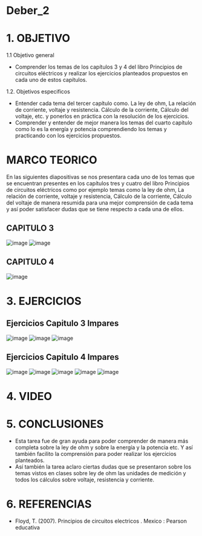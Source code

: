 # Deber_2
# 1. OBJETIVO
1.1 Objetivo general
* Comprender los temas de los capítulos 3 y 4 del libro Principios de circuitos eléctricos y realizar los ejercicios planteados propuestos en cada uno de estos capítulos.

1.2. Objetivos especificos 
* Entender cada tema del tercer capítulo como. La ley de ohm, La relación de corriente, voltaje y resistencia. Cálculo de la corriente, Cálculo del voltaje, etc. y ponerlos en práctica con la resolución de los ejercicios.
* Comprender y entender de mejor manera los temas del cuarto capítulo como lo es la energía y potencia comprendiendo los temas y practicando con los ejercicios propuestos.
# MARCO TEORICO 
En las siguientes diapositivas se nos presentara cada uno de los temas que se encuentran presentes en los capítulos tres y cuatro del libro Principios de circuitos eléctricos como por ejemplo temas como la ley de ohm, La relación de corriente, voltaje y resistencia, Cálculo de la corriente, Cálculo del voltaje de manera resumida para una mejor comprensión de cada tema y así poder satisfacer dudas que se tiene respecto a cada una de ellos.
## CAPITULO 3
![image](https://user-images.githubusercontent.com/116833211/202391402-a180a05b-2924-4384-89ab-419cc04f4c04.png)
![image](https://user-images.githubusercontent.com/116833211/202391465-4619cd92-1bf6-4e3b-9789-90ae102e316f.png)
## CAPITULO 4
![image](https://user-images.githubusercontent.com/116833211/202391553-451f43f0-7116-4859-b312-9c908905e561.png)
# 3. EJERCICIOS 
## Ejercicios Capitulo 3 Impares 
![image](https://user-images.githubusercontent.com/116833211/202409254-eb2a08c4-31cd-458b-a152-8617b663a6ee.png)
![image](https://user-images.githubusercontent.com/116833211/202409348-c1e08417-551a-4951-97fd-41037bb12454.png)
![image](https://user-images.githubusercontent.com/116833211/202409422-38266041-eaab-4688-bc2f-eb43e304527e.png)
## Ejercicios Capitulo 4 Impares 
![image](https://user-images.githubusercontent.com/116833211/202392956-afc55c40-07b5-45f3-9e43-4f0a91a10c4e.png)
![image](https://user-images.githubusercontent.com/116833211/202393017-09a2e2d5-1c80-4150-ba61-e822d607546b.png)
![image](https://user-images.githubusercontent.com/116833211/202393089-7b817e7a-6ee7-4198-9a6c-edb107fd1fee.png)
![image](https://user-images.githubusercontent.com/116833211/202393119-59a9a799-bdda-4dfd-aa34-449185b143c2.png)
![image](https://user-images.githubusercontent.com/116833211/202393168-382e61f2-362f-4d49-99bf-6ee9fca56864.png)
# 4. VIDEO
# 5. CONCLUSIONES
* Esta tarea fue de gran ayuda para poder comprender de manera más completa sobre la ley de ohm y sobre la energía y la potencia etc. Y así también facilito la comprensión para poder realizar los ejercicios planteados.
* Así también la tarea aclaro ciertas dudas que se presentaron sobre los temas vistos en clases sobre ley de ohm las unidades de medición y todos los cálculos sobre voltaje, resistencia y corriente.
# 6. REFERENCIAS
* Floyd, T. (2007). Principios de circuitos electricos . Mexico : Pearson educativa 
